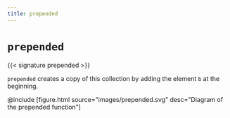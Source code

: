 ```yaml
---
title: prepended
---
```


# `prepended`

{{< signature prepended >}}

`prepended` creates a copy of this collection by adding the element `b` at the
beginning.

@include [figure.html source="images/prepended.svg" desc="Diagram of the prepended function"]

